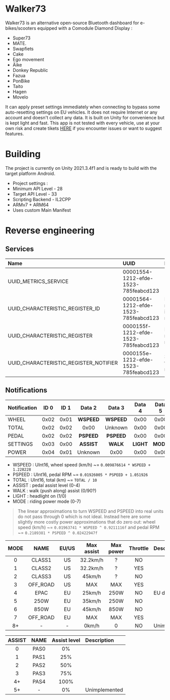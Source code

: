 # Walker73
Walker73 is an alternative open-source Bluetooth dashboard for e-bikes/scooters equipped with a Comodule Diamond Display :
- Super73
- MATE.
- Swapfiets
- Cake
- Ego movement
- Äike
- Donkey Republic
- Fazua
- PonBike
- Taito
- Hagen
- Movelo

It can apply preset settings immediately when connecting to bypass some auto-resetting settings on EU vehicles.
It does not require Internet or any account and doesn't collect any data. It is built on Unity for convenience but is kept light and fast.
This app is not tested with every vehicle, use at your own risk and create tikets [HERE](https://github.com/AxelFougues/Walker73/issues) if you encounter issues or want to suggest features.

# Building
The project is currently on Unity 2021.3.4f1 and is ready to build with the target platform Android.
- Project settings : 
- Minimum API Level - 28
- Target API Level - 33
- Scripting Backend - IL2CPP
- ARMv7 + ARM64
- Uses custom Main Manifest

# Reverse engineering 
## Services
| Name                                   | UUID                                 | Description                            |
| :------------------------------------- | :----------------------------------- | :------------------------------------- |
| UUID_METRICS_SERVICE                   | 00001554-1212-efde-1523-785feabcd123 |                                        |
| UUID_CHARACTERISTIC_REGISTER_ID        | 00001564-1212-efde-1523-785feabcd123 | Register a notification id for reading |
| UUID_CHARACTERISTIC_REGISTER           | 0000155f-1212-efde-1523-785feabcd123 | Read last registered notification      |
| UUID_CHARACTERISTIC_REGISTER_NOTIFIER  | 0000155e-1212-efde-1523-785feabcd123 | Subscribe to all notifications         |

## Notifications

|  Notification |  ID 0 |  ID 1 | Data 2     | Data 3     | Data 4     | Data 5     | Data 6     | Data 7     | Data 8 | Data 9 |
| :------------ | :---: | :---: | :--------: | :--------: | :--------: | :--------: | :--------: | :--------: | :----: | :----: |
| WHEEL         |  0x02 | 0x01  | **WSPEED** | **WSPEED** | 0x00       | 0x00       | 0x00       | 0x00       | 0x00   | 0x00   |
| TOTAL         |  0x02 | 0x02  | 0x00       | Unknown    | 0x00       | 0x00       | **TOTAL**  | **TOTAL**  | 0x00   | 0x00   |
| PEDAL         |  0x02 | 0x02  | **PSPEED** | **PSPEED** | 0x00       | 0x00       | 0x00       | 0x00       | Unknown| 0x00   |
| SETTINGS      |  0x03 | 0x00  | **ASSIST** | **WALK**   | **LIGHT**  | **MODE**   | 0x00       | 0x00       | 0x00   | 0x00   |
| POWER         |  0x04 | 0x01  | Unknown    | 0x00       | 0x00       | 0x00       | Unknown    | 0x00       | 0x00   | 0x00   |

- WSPEED : UInt16, wheel speed (km/h) ~= ```0.009876614 * WSPEED + 1.228228```
- PSPEED : UInt16, pedal RPM ~=  ```0.01926005 * PSPEED + 1.051926```
- TOTAL : UInt16, total (km) ~= ```TOTAL / 10```
- ASSIST : pedal assist level (0-4)
- WALK : walk (push along) assist (0/90?)
- LIGHT : headlight on (1/0)
- MODE : riding power mode (0-7)

> The linear approximations to turn WSPEED and PSPEED into real units do not pass through 0 which is not ideal.
Instead here are some slightly more costly power approximations that do zero out: wheel speed (km/h) ~= ```0.01963741 * WSPEED ^ 0.9211116f``` and pedal RPM ~=  ```0.2189381 * PSPEED ^ 0.02422947f```

| MODE  |NAME      |EU/US  | Max assist| Max power| Throttle | Description    |
| :---: | :------: | :---: | :--------:| :------: | :------: | :------------- |
|0      |CLASS1    |US     | 32.2km/h  | ?        | NO       |                |
|1      |CLASS2    |US     | 32.2km/h  | ?        | YES      |                |
|2      |CLASS3    |US     | 45km/h    | ?        | NO       |                |
|3      |OFF_ROAD  |US     | MAX       | MAX      | YES      |                |
|4      |EPAC      |EU     | 25km/h    | 250W     | NO       | EU default     |
|5      |250W      |EU     | 35km/h    | 250W     | NO       |                |
|6      |850W      |EU     | 45km/h    | 850W     | NO       |                |
|7      |OFF_ROAD  |EU     | MAX       | MAX      | YES      |                |
|8+     |-         |-      | 0km/h     | 0        | NO       |Unimplemented   |

| ASSIST|NAME      |Assist level  | Description    |
| :---: | :------: | :----------: | :------------- |
|0      |PAS0      |0%            |                |
|1      |PAS1      |25%           |                |
|2      |PAS2      |50%           |                |
|3      |PAS3      |75%           |                |
|4+     |PAS4      |100%          |                |
|5+     |-         |0%            |Unimplemented   |
